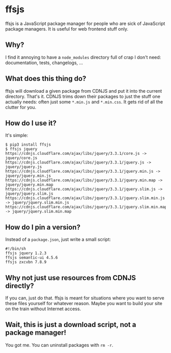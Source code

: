 # ffsjs

ffsjs is a JavaScript package manager for people who are sick of JavaScript package managers. It is useful for web frontend stuff only.

## Why?

I find it annoying to have a `node_modules` directory full of crap I don't need: documentation, tests, changelogs, ...

## What does this thing do?

ffsjs will download a given package from CDNJS and put it into the current directory. That's it. CDNJS trims down their packages to just the stuff one actually needs: often just some `*.min.js` and `*.min.css`. It gets rid of all the clutter for you.

## How do I use it?

It's simple:

```
$ pip3 install ffsjs
$ ffsjs jquery
https://cdnjs.cloudflare.com/ajax/libs/jquery/3.3.1/core.js -> jquery/core.js
https://cdnjs.cloudflare.com/ajax/libs/jquery/3.3.1/jquery.js -> jquery/jquery.js
https://cdnjs.cloudflare.com/ajax/libs/jquery/3.3.1/jquery.min.js -> jquery/jquery.min.js
https://cdnjs.cloudflare.com/ajax/libs/jquery/3.3.1/jquery.min.map -> jquery/jquery.min.map
https://cdnjs.cloudflare.com/ajax/libs/jquery/3.3.1/jquery.slim.js -> jquery/jquery.slim.js
https://cdnjs.cloudflare.com/ajax/libs/jquery/3.3.1/jquery.slim.min.js -> jquery/jquery.slim.min.js
https://cdnjs.cloudflare.com/ajax/libs/jquery/3.3.1/jquery.slim.min.map -> jquery/jquery.slim.min.map
```

## How do I pin a version?

Instead of a `package.json`, just write a small script:

```
#!/bin/sh
ffsjs jquery 1.2.3
ffsjs semantic-ui 4.5.6
ffsjs zxcvbn 7.8.9
```

## Why not just use resources from CDNJS directly?

If you can, just do that. ffsjs is meant for situations where you want to serve these files yourself for whatever reason. Maybe you want to build your site on the train without Internet access.

## Wait, this is just a download script, not a package manager!

You got me. You can uninstall packages with `rm -r`.
